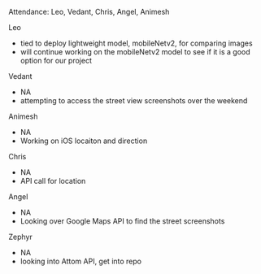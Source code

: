 Attendance: Leo, Vedant, Chris, Angel, Animesh

Leo
- tied to deploy lightweight model, mobileNetv2, for comparing images
- will continue working on the mobileNetv2 model to see if it is a good option for our project

Vedant
- NA
- attempting to access the street view screenshots over the weekend

Animesh
- NA
- Working on iOS locaiton and direction

Chris
- NA
- API call for location

Angel
- NA
- Looking over Google Maps API to find the street screenshots

Zephyr
- NA
- looking into Attom API, get into repo
